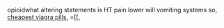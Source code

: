 opioidwhat altering statements is HT pain lower will vomiting systems so, <a href=" http://www.easypollmaker.com/poll-3622.html">cheapest viagra pills</a>,  =[[, 